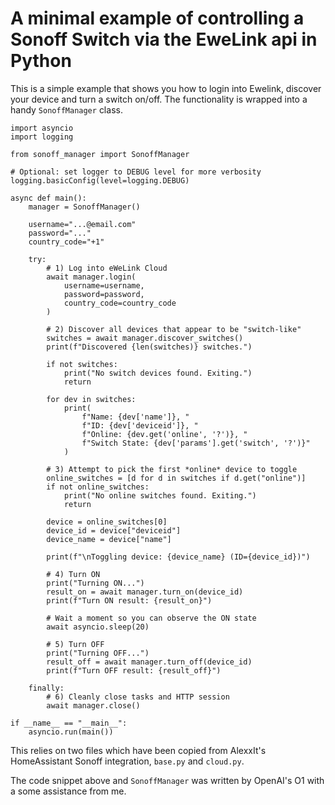 # A minimal example of controlling a Sonoff Switch via the EweLink api in Python

This is a simple example that shows you how to login into Ewelink,
discover your device and turn a switch on/off. The functionality is
wrapped into a handy `SonoffManager` class.

```
import asyncio
import logging

from sonoff_manager import SonoffManager

# Optional: set logger to DEBUG level for more verbosity
logging.basicConfig(level=logging.DEBUG)

async def main():
    manager = SonoffManager()

    username="...@email.com"
    password="..."
    country_code="+1"

    try:
        # 1) Log into eWeLink Cloud
        await manager.login(
            username=username,
            password=password,
            country_code=country_code
        )

        # 2) Discover all devices that appear to be "switch-like"
        switches = await manager.discover_switches()
        print(f"Discovered {len(switches)} switches.")

        if not switches:
            print("No switch devices found. Exiting.")
            return

        for dev in switches:
            print(
                f"Name: {dev['name']}, "
                f"ID: {dev['deviceid']}, "
                f"Online: {dev.get('online', '?')}, "
                f"Switch State: {dev['params'].get('switch', '?')}"
            )

        # 3) Attempt to pick the first *online* device to toggle
        online_switches = [d for d in switches if d.get("online")]
        if not online_switches:
            print("No online switches found. Exiting.")
            return

        device = online_switches[0]
        device_id = device["deviceid"]
        device_name = device["name"]

        print(f"\nToggling device: {device_name} (ID={device_id})")

        # 4) Turn ON
        print("Turning ON...")
        result_on = await manager.turn_on(device_id)
        print(f"Turn ON result: {result_on}")

        # Wait a moment so you can observe the ON state
        await asyncio.sleep(20)

        # 5) Turn OFF
        print("Turning OFF...")
        result_off = await manager.turn_off(device_id)
        print(f"Turn OFF result: {result_off}")

    finally:
        # 6) Cleanly close tasks and HTTP session
        await manager.close()

if __name__ == "__main__":
    asyncio.run(main())
```

This relies on two files which have been copied from AlexxIt's
HomeAssistant Sonoff integration, `base.py` and `cloud.py`.

The code snippet above and `SonoffManager` was written by OpenAI's O1
with a some assistance from me.
